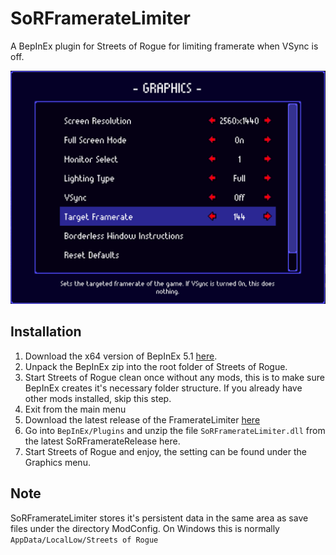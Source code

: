 # SoRFramerateLimiter
A BepInEx plugin for Streets of Rogue for limiting framerate when VSync is off.

![alt text](https://github.com/Moonkis/SoRFramerateLimiter/blob/master/preview.png?raw=true)

## Installation

1. Download the x64 version of BepInEx 5.1 [here](https://github.com/BepInEx/BepInEx/releases).
2. Unpack the BepInEx zip into the root folder of Streets of Rogue.
3. Start Streets of Rogue clean once without any mods, this is to make sure BepInEx creates it's necessary folder structure. If you already have other mods installed, skip this step.
4. Exit from the main menu
5. Download the latest release of the FramerateLimiter [here](https://github.com/Moonkis/SoRFramerateLimiter/releases)
6. Go into `BepInEx/Plugins` and unzip the file `SoRFramerateLimiter.dll` from the latest SoRFramerateRelease here.
7. Start Streets of Rogue and enjoy, the setting can be found under the Graphics menu.

## Note
SoRFramerateLimiter stores it's persistent data in the same area as save files under the directory ModConfig. On Windows this is normally `AppData/LocalLow/Streets of Rogue`
